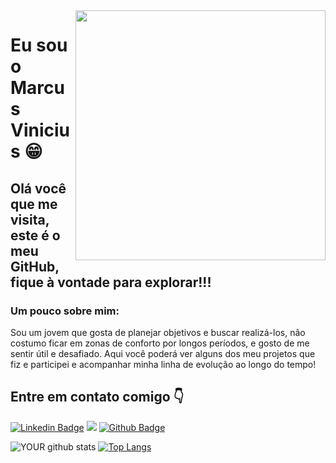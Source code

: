 <img align="right" width="400" height="400" src="https://lh3.googleusercontent.com/JjLPrR82cJZe1lP8khMHCw-BHpNasbshDHNg2C5digQILHAmTQPdH8xSBK5SzZRCVopmfr_QyG78KIm6oUNnZNFAnvkn8iRqwPvsKlJqBAjjazqZaqAuLw_m-AbxTnd1neDk6ZwxC6fI9LjG4PzQEkirVVAR8t2LMtrHD36x-fydYivUwvDh2iqESIQ3T6nZXJX1ac1YLEbZ2n1Qy4791bQYC0dmVT1CqVmKDMMPPGFgN_A-yIPiRjF-2bsbXUViMVH-5_Ud_BvgFvI2e1Rin5EkZfA4201ogzaPiVz4Fe-BwVJ0toUtvhp3_BB-gUDMHtjvyBqBTYaXwuhTUFhKD7XLk9hDYQtFkLf14xkJTvQgvm18lIKF82sHVmgPwyjpz_UFUOnyaM7L7yZl1xXmshVifUkQ82DATaHUH62lUtU7Gzr03WWkLbtnPyxnHXrMjvRZn2aR-jQQfXgT2lslAeyRRUCedyiR-ofoknrzyScMg1h6Im53Jid-wphJ8W6TeNhsj7GA-5HF1ryzSZeAXjySCUc8J_s5olbvT2nEIIOOyayZ-RfUu8O5nXs2pWr3QBozeY__PgKhcOmmXyyEAWzF8G4IVP4uxLgEMnzs_8KCfYeyk0ZGlMi8dFf7y8UpHJEHR4gFyUwa7puJ_-CmAewg9P4_zfgVjoJysyG1st0MeHGFICaObnc8rXNggQE=s327-no?authuser=0">

# Eu sou o Marcus Vinicius 😁

## Olá você que me visita, este é o meu GitHub, fique à vontade para explorar!!!

### Um pouco sobre mim:

Sou um jovem que gosta de planejar objetivos e buscar realizá-los, não costumo ficar em zonas de conforto por longos períodos, e gosto de me sentir útil e desafiado. Aqui você poderá ver alguns dos meu projetos que fiz e participei e acompanhar minha linha de evolução ao longo do tempo!


## Entre em contato comigo 👇
[![Linkedin Badge](https://img.shields.io/badge/-LinkedIn-blue?style=flat-square&logo=Linkedin&logoColor=white&link=https://www.linkedin.com/in/marcus-oliveiro/)](https://www.linkedin.com/in/marcus-oliveiro/)
[![](https://img.shields.io/badge/-outlook-%230078D4?style=flat-square&logo=microsoft-outlook&?labelColor=pink&logoColor=Blue&link=mailto:marcusviniciuso@outlook.com.br)](mailto:marcusviniciuso@outlook.com.br)
[![Github Badge](https://img.shields.io/badge/-Github-000?style=flat-square&logo=Github&logoColor=white&link=link_do_seu_perfil_no_github)](https://github.com/MarcusViniciusO)

![YOUR github stats](https://github-readme-stats.vercel.app/api?username=MarcusViniciusO&show_icons=true&theme=whrite)
[![Top Langs](https://github-readme-stats.vercel.app/api/top-langs/?username=MarcusViniciusO&show_icons=true&theme=whrite&layout=compact)](https:https://www.linkedin.com/in/marcus-oliveiro/)
